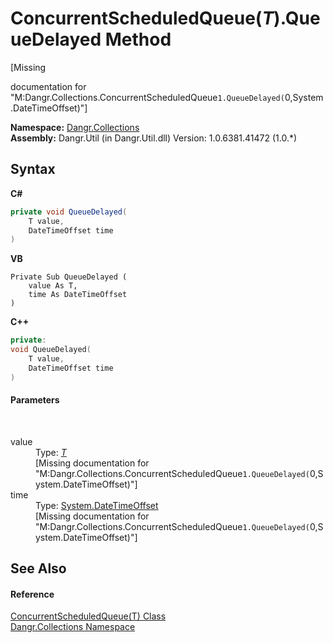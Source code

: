 # ConcurrentScheduledQueue(*T*).QueueDelayed Method 
 

\[Missing <summary> documentation for "M:Dangr.Collections.ConcurrentScheduledQueue`1.QueueDelayed(`0,System.DateTimeOffset)"\]

**Namespace:**&nbsp;<a href="N_Dangr_Collections">Dangr.Collections</a><br />**Assembly:**&nbsp;Dangr.Util (in Dangr.Util.dll) Version: 1.0.6381.41472 (1.0.*)

## Syntax

**C#**<br />
``` C#
private void QueueDelayed(
	T value,
	DateTimeOffset time
)
```

**VB**<br />
``` VB
Private Sub QueueDelayed ( 
	value As T,
	time As DateTimeOffset
)
```

**C++**<br />
``` C++
private:
void QueueDelayed(
	T value, 
	DateTimeOffset time
)
```


#### Parameters
&nbsp;<dl><dt>value</dt><dd>Type: <a href="T_Dangr_Collections_ConcurrentScheduledQueue_1">*T*</a><br />\[Missing <param name="value"/> documentation for "M:Dangr.Collections.ConcurrentScheduledQueue`1.QueueDelayed(`0,System.DateTimeOffset)"\]</dd><dt>time</dt><dd>Type: <a href="http://msdn2.microsoft.com/en-us/library/bb341783" target="_blank">System.DateTimeOffset</a><br />\[Missing <param name="time"/> documentation for "M:Dangr.Collections.ConcurrentScheduledQueue`1.QueueDelayed(`0,System.DateTimeOffset)"\]</dd></dl>

## See Also


#### Reference
<a href="T_Dangr_Collections_ConcurrentScheduledQueue_1">ConcurrentScheduledQueue(T) Class</a><br /><a href="N_Dangr_Collections">Dangr.Collections Namespace</a><br />